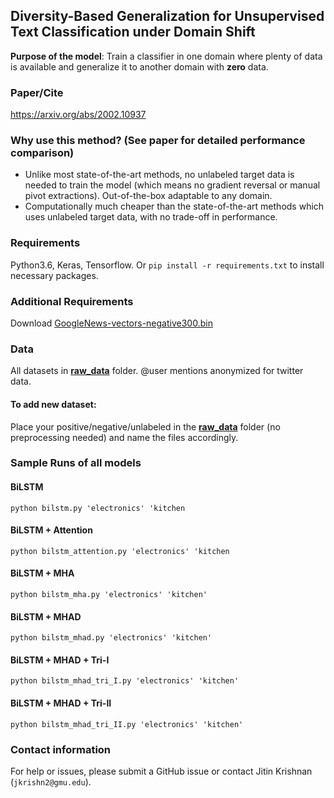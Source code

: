 ## Diversity-Based Generalization for Unsupervised Text Classification under Domain Shift

**Purpose of the model**: Train a classifier in one domain where plenty of data is available and generalize it to another domain with **zero** data.

### Paper/Cite
https://arxiv.org/abs/2002.10937

### Why use this method? (See paper for detailed performance comparison)
- Unlike most state-of-the-art methods, no unlabeled target data is needed to train the model (which means no gradient reversal or manual pivot extractions). Out-of-the-box adaptable to any domain. 
- Computationally much cheaper than the state-of-the-art methods which uses unlabeled target data, with no trade-off in performance.

### Requirements
Python3.6, Keras, Tensorflow.
Or ```pip install -r requirements.txt``` to install necessary packages.

### Additional Requirements
Download [GoogleNews-vectors-negative300.bin](https://code.google.com/archive/p/word2vec/)

### Data
All datasets in **[raw_data](https://github.com/jitinkrishnan/Diversity-Based-Generalization/tree/master/raw_data)** folder. @user mentions anonymized for twitter data.

#### To add new dataset:
Place your positive/negative/unlabeled in the **[raw_data](https://github.com/jitinkrishnan/Diversity-Based-Generalization/tree/master/raw_data)** folder (no preprocessing needed) and name the files accordingly.

### Sample Runs of all models
#### BiLSTM
```python bilstm.py 'electronics' 'kitchen```

#### BiLSTM + Attention
```python bilstm_attention.py 'electronics' 'kitchen```

#### BiLSTM + MHA
```python bilstm_mha.py 'electronics' 'kitchen'```

#### BiLSTM + MHAD
```python bilstm_mhad.py 'electronics' 'kitchen'```

#### BiLSTM + MHAD + Tri-I
```python bilstm_mhad_tri_I.py 'electronics' 'kitchen'```

#### BiLSTM + MHAD + Tri-II
```python bilstm_mhad_tri_II.py 'electronics' 'kitchen'```

### Contact information
For help or issues, please submit a GitHub issue or contact Jitin Krishnan (`jkrishn2@gmu.edu`).
